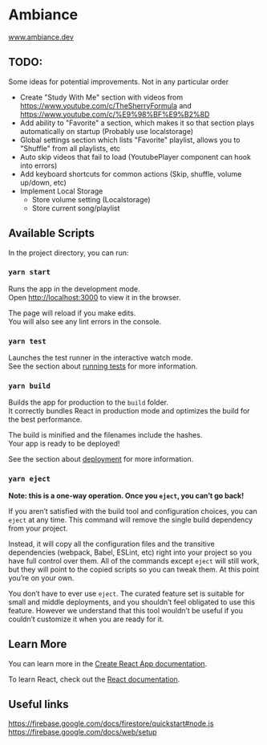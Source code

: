 # Ambiance

www.ambiance.dev

## TODO:

Some ideas for potential improvements. Not in any particular order

* Create "Study With Me" section with videos from https://www.youtube.com/c/TheSherryFormula and https://www.youtube.com/c/%E9%98%BF%E9%B2%8D
* Add ability to "Favorite" a section, which makes it so that section plays automatically on startup (Probably use localstorage)
* Global settings section which lists "Favorite" playlist, allows you to "Shuffle" from all playlists, etc
* Auto skip videos that fail to load (YoutubePlayer component can hook into errors)
* Add keyboard shortcuts for common actions (Skip, shuffle, volume up/down, etc)
* Implement Local Storage
  * Store volume setting (Localstorage)
  * Store current song/playlist

## Available Scripts

In the project directory, you can run:

### `yarn start`

Runs the app in the development mode.\
Open [http://localhost:3000](http://localhost:3000) to view it in the browser.

The page will reload if you make edits.\
You will also see any lint errors in the console.

### `yarn test`

Launches the test runner in the interactive watch mode.\
See the section about [running tests](https://facebook.github.io/create-react-app/docs/running-tests) for more information.

### `yarn build`

Builds the app for production to the `build` folder.\
It correctly bundles React in production mode and optimizes the build for the best performance.

The build is minified and the filenames include the hashes.\
Your app is ready to be deployed!

See the section about [deployment](https://facebook.github.io/create-react-app/docs/deployment) for more information.

### `yarn eject`

**Note: this is a one-way operation. Once you `eject`, you can’t go back!**

If you aren’t satisfied with the build tool and configuration choices, you can `eject` at any time. This command will remove the single build dependency from your project.

Instead, it will copy all the configuration files and the transitive dependencies (webpack, Babel, ESLint, etc) right into your project so you have full control over them. All of the commands except `eject` will still work, but they will point to the copied scripts so you can tweak them. At this point you’re on your own.

You don’t have to ever use `eject`. The curated feature set is suitable for small and middle deployments, and you shouldn’t feel obligated to use this feature. However we understand that this tool wouldn’t be useful if you couldn’t customize it when you are ready for it.

## Learn More

You can learn more in the [Create React App documentation](https://facebook.github.io/create-react-app/docs/getting-started).

To learn React, check out the [React documentation](https://reactjs.org/).

## Useful links
https://firebase.google.com/docs/firestore/quickstart#node.js 
https://firebase.google.com/docs/web/setup 
